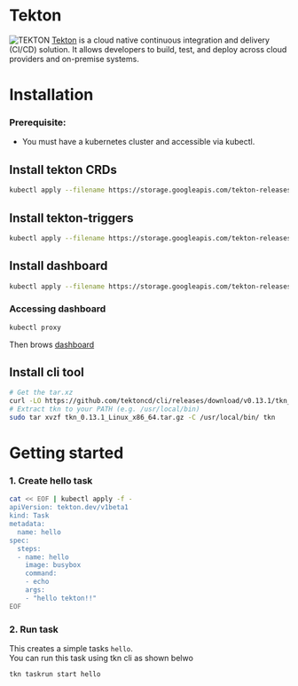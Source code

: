 # Tekton
![TEKTON](https://tekton.dev/images/tekton-horizontal-color.png)
[Tekton](https://tekton.dev/docs/) is a cloud native continuous integration and delivery (CI/CD) solution. It allows developers to build, test, and deploy across cloud providers and on-premise systems. 

# Installation

### Prerequisite: 
- You must have a kubernetes cluster and accessible via kubectl.


## Install tekton CRDs
```bash
kubectl apply --filename https://storage.googleapis.com/tekton-releases/pipeline/latest/release.yaml
```

## Install tekton-triggers
```bash
kubectl apply --filename https://storage.googleapis.com/tekton-releases/triggers/latest/release.yaml
```

## Install dashboard
```bash
kubectl apply --filename https://storage.googleapis.com/tekton-releases/dashboard/latest/tekton-dashboard-release.yaml
```

### Accessing dashboard
```bash
kubectl proxy
```
Then brows [dashboard](http://localhost:8001/api/v1/namespaces/tekton-pipelines/services/tekton-dashboard:http/proxy/)



## Install cli tool
```bash
# Get the tar.xz
curl -LO https://github.com/tektoncd/cli/releases/download/v0.13.1/tkn_0.13.1_Linux_x86_64.tar.gz
# Extract tkn to your PATH (e.g. /usr/local/bin)
sudo tar xvzf tkn_0.13.1_Linux_x86_64.tar.gz -C /usr/local/bin/ tkn
```

# Getting started
### 1. Create hello task
```bash
cat << EOF | kubectl apply -f -
apiVersion: tekton.dev/v1beta1
kind: Task
metadata:
  name: hello
spec:
  steps:
  - name: hello
    image: busybox
    command:
    - echo
    args:
    - "hello tekton!!"
EOF
```

### 2. Run task 
This creates a simple tasks `hello`. \
You can run this task using tkn cli as shown belwo
```bash
tkn taskrun start hello
```

